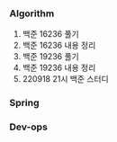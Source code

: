 ### Algorithm
1. 백준 16236 풀기
2. 백준 16236 내용 정리
3. 백준 19236 풀기
4. 백준 19236 내용 정리
5. 220918 21시 백준 스터디

### Spring


### Dev-ops
<!--stackedit_data:
eyJoaXN0b3J5IjpbMTQyNDg0Mzg2NF19
-->